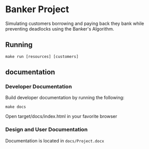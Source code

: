 # Banker Project

Simulating customers borrowing and paying back they bank while preventing
deadlocks using the Banker's Algorithm.

## Running

```
make run [resources] [customers]
```

## documentation

### Developer Documentation

Build developer documentation by running the following:

```
make docs
```

Open target/docs/index.html in your favorite browser

### Design and User Documentation

Documentation is located in `docs/Project.docx`
